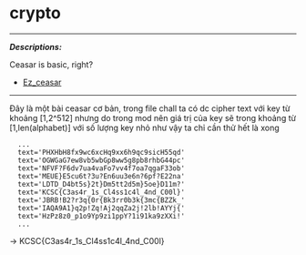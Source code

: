 # crypto

---

**_Descriptions:_**

Ceasar is basic, right?
- [Ez_ceasar](https://kcsc.tf/files/7cc5a1e0e2b8ed6d7ad416a347f8c10a/Ez_Ceasar.rar?token=eyJ1c2VyX2lkIjoxOCwidGVhbV9pZCI6bnVsbCwiZmlsZV9pZCI6NDB9.ZX6PGA.ZMFAdTWxlKCNR0EMJxnDzwzpaE0)

---

Đây là một bài ceasar cơ bản, trong file chall ta có dc cipher text với key từ khoảng [1,2^512] nhưng do trong mod nên giá trị của key sẽ trong khoảng từ [1,len(alphabet)]
với số lượng key nhỏ như vậy ta chỉ cần thử hết là xong

      ...
      text='PHXHbH8fx9wc6xcHq9xx6h9qc9sicH55qd'
      text='OGWGaG7ew8vb5wbGp8ww5g8pb8rhbG44pc'
      text='NFVF?F6dv7ua4vaFo7vv4f7oa7qgaF33ob'
      text='MEUE}E5cu6t?3u?En6uu3e6n?6pf?E22na'
      text='LDTD_D4bt5s}2t}Dm5tt2d5m}5oe}D11m?'
      text='KCSC{C3as4r_1s_Cl4ss1c4l_4nd_C00l}'
      text='JBRB!B2?r3q{0r{Bk3rr0b3k{3mc{BZZk_'
      text='IAQA9A1}q2p!Zq!Aj2qqZa2j!2lb!AYYj{'
      text='HzPz8z0_p1o9Yp9zi1ppY?1i91ka9zXXi!'
      ...

-> KCSC{C3as4r_1s_Cl4ss1c4l_4nd_C00l}
